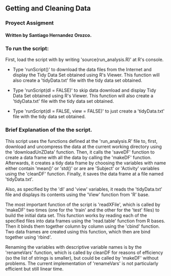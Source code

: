 ## Getting and Cleaning Data
### Proyect Assigment

#### Written by Santiago Hernandez Orozco.

### To run the script: 

First,  load the script with by writing 'source(run_analysis.R)' at R's console.

* Type 'runScript()'  to download the data files from the Internet and display the Tidy Data Set obtained using R's Viewer. This function will also create a 'tidyData.txt' file with the tidy data set obtained.

* Type 'runScript(dl = FALSE)' to skip data download and display Tidy Data Set obtained using R's Viewer.  This function will also create a 'tidyData.txt' file with the tidy data set obtained.

* Type 'runScript(dl = FALSE, view = FALSE)'  to just create a 'tidyData.txt' file with the tidy data set obtained.

### Brief Explanation of the the script.

This script uses the functions defined at the 'run_analysis.R' file to,  first,  download and uncompress the data at the current working directory using the 'downloadUnZData' function.  Then, it calls the 'saveDF' function to create a data frame with  all the data by calling the  'makeDF' function.  Afterwards, it creates a  tidy data frame by choosing the variables with name either contain 'mean()' or 'std()' or are are 'Subject' or 'Activity' variables using the 'cleanDF' function. Finally,  it saves the data frame at a file named 'tidyData.txt'.

Also, as specified by the 'dl' and 'view' variables,  it reads the 'tidyData.txt' file and  displays its contents using the 'View' function from 'R' base.


The most important function of the script is 'readXFile', which is called by 'makeDF' two times (one for the 'train' and the other for  the 'test' files) to build the initial data set. This function works by reading each of the specified files into data frames using the 'read.table' function from R bases. Then it binds them together column by column using the 'cbind' function. Two data frames are created using this function, which then are bind together using 'rbind'.

Renaming the variables with descriptive variable names is by the 'renameVars' function, which is called by cleanDF for reasons of efficiency (so the list of strings is smaller), but could be called by 'makeDF' without problems. The current implementation of 'renameVars' is not particularly efficient but still linear time.

